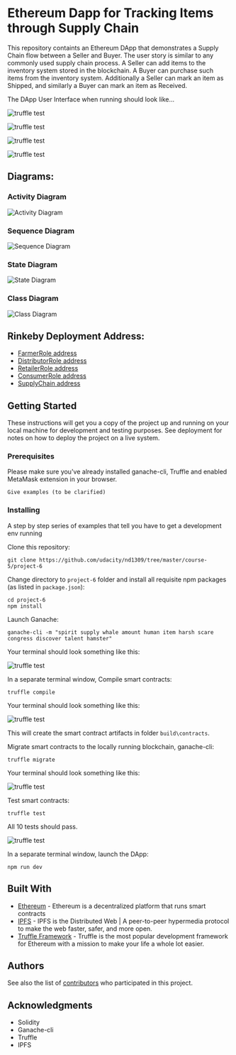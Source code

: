 #  Ethereum Dapp for Tracking Items through Supply Chain

This repository containts an Ethereum DApp that demonstrates a Supply Chain flow between a Seller and Buyer. The user story is similar to any commonly used supply chain process. A Seller can add items to the inventory system stored in the blockchain. A Buyer can purchase such items from the inventory system. Additionally a Seller can mark an item as Shipped, and similarly a Buyer can mark an item as Received.

The DApp User Interface when running should look like...

![truffle test](images/ftc_product_overview.png)

![truffle test](images/ftc_farm_details.png)

![truffle test](images/ftc_product_details.png)

![truffle test](images/ftc_transaction_history.jpg)


## Diagrams:

### Activity Diagram
![Activity Diagram](images/Activity.jpg)

### Sequence Diagram
![Sequence Diagram](images/Sequence.jpg)

### State Diagram
![State Diagram](images/State.jpg)

### Class Diagram
![Class Diagram](images/Class.jpg)

## Rinkeby Deployment Address:

* [FarmerRole address](https://rinkeby.etherscan.io/address/0x26366ca4fd04d1d89d7420f49aa25a85292f57f1)
* [DistributorRole address](https://rinkeby.etherscan.io/address/0x9c6bd1785e7fa4a8cad86026d4333018de6f0dfa)
* [RetailerRole address](https://rinkeby.etherscan.io/address/0xcb14e6c8f2e00a0a902106793fdd507cf4a4d2f2)
* [ConsumerRole address](https://rinkeby.etherscan.io/address/0x9ec18ba716254418fe9781dfbee8bc0ae0803193)
* [SupplyChain address](https://rinkeby.etherscan.io/address/0xb24d9fa278cd877481866a37fe86bc3c8814530d)

## Getting Started

These instructions will get you a copy of the project up and running on your local machine for development and testing purposes. See deployment for notes on how to deploy the project on a live system.

### Prerequisites

Please make sure you've already installed ganache-cli, Truffle and enabled MetaMask extension in your browser.

```
Give examples (to be clarified)
```

### Installing

A step by step series of examples that tell you have to get a development env running

Clone this repository:

```
git clone https://github.com/udacity/nd1309/tree/master/course-5/project-6
```

Change directory to ```project-6``` folder and install all requisite npm packages (as listed in ```package.json```):

```
cd project-6
npm install

```

Launch Ganache:

```
ganache-cli -m "spirit supply whale amount human item harsh scare congress discover talent hamster"
```

Your terminal should look something like this:

![truffle test](images/ganache-cli.jpg)

In a separate terminal window, Compile smart contracts:

```
truffle compile
```

Your terminal should look something like this:

![truffle test](images/truffle_compile.png)

This will create the smart contract artifacts in folder ```build\contracts```.

Migrate smart contracts to the locally running blockchain, ganache-cli:

```
truffle migrate
```

Your terminal should look something like this:

![truffle test](images/truffle_migrate.jpg)

Test smart contracts:

```
truffle test
```

All 10 tests should pass.

![truffle test](images/truffle_test.jpg)

In a separate terminal window, launch the DApp:

```
npm run dev
```

## Built With

* [Ethereum](https://www.ethereum.org/) - Ethereum is a decentralized platform that runs smart contracts
* [IPFS](https://ipfs.io/) - IPFS is the Distributed Web | A peer-to-peer hypermedia protocol
to make the web faster, safer, and more open.
* [Truffle Framework](http://truffleframework.com/) - Truffle is the most popular development framework for Ethereum with a mission to make your life a whole lot easier.


## Authors

See also the list of [contributors](https://github.com/your/project/contributors.md) who participated in this project.

## Acknowledgments

* Solidity
* Ganache-cli
* Truffle
* IPFS
